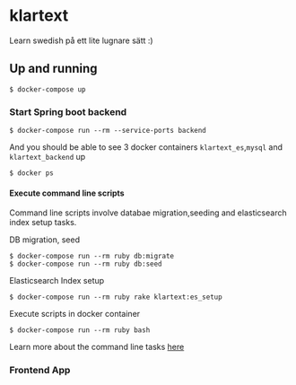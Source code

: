 # klartext
Learn swedish på ett lite lugnare sätt :)

## Up and running ##

    $ docker-compose up

### Start Spring boot backend ###

    $ docker-compose run --rm --service-ports backend

And you should be able to see 3 docker containers `klartext_es`,`mysql` and `klartext_backend` up

    $ docker ps
    
#### Execute command line scripts ####

Command line scripts involve databae migration,seeding and elasticsearch index setup tasks.

DB migration, seed

    $ docker-compose run --rm ruby db:migrate
    $ docker-compose run --rm ruby db:seed

Elasticsearch Index setup

    $ docker-compose run --rm ruby rake klartext:es_setup

Execute scripts in docker container
    
    $ docker-compose run --rm ruby bash
    
Learn more about the command line tasks [here](github.com/chuan-su/klartext/ruby-scripts/README.md)

### Frontend App ###
    
        

    

    
    

